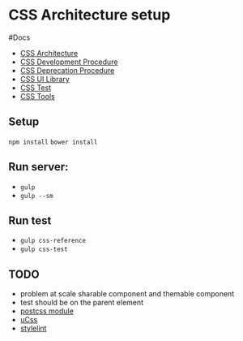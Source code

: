 # CSS Architecture setup

#Docs
- [CSS Architecture](src/scss/_docs/architecture.md)
- [CSS Development Procedure](src/scss/_docs/development-procedure.md)
- [CSS Deprecation Procedure](src/scss/_docs/deprecation-procedure.md)
- [CSS UI Library](src/scss/_docs/ui-library.md)
- [CSS Test](src/scss/_docs/test.md)
- [CSS Tools](src/scss/_docs/tools.md)

## Setup
`npm install`
`bower install`

## Run server:
* `gulp`
* `gulp --sm`

## Run test
* `gulp css-reference`
* `gulp css-test`

## TODO
- problem at scale sharable component and themable component
- test should be on the parent element
- [postcss module](https://www.npmjs.com/package/postcss-modules)
- [uCss](https://github.com/oyvindeh/ucss)
- [stylelint](http://stylelint.io/user-guide/configuration/)